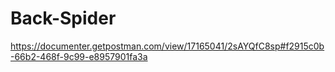 ﻿# Back-Spider

https://documenter.getpostman.com/view/17165041/2sAYQfC8sp#f2915c0b-66b2-468f-9c99-e8957901fa3a
